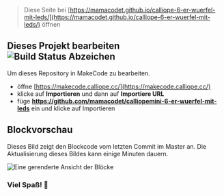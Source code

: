 
> Diese Seite bei [https://mamacodet.github.io/calliope-6-er-wuerfel-mit-leds/](https://mamacodet.github.io/calliope-6-er-wuerfel-mit-leds/) öffnen

## Dieses Projekt bearbeiten ![Build Status Abzeichen](https://github.com/mamacodet/calliope-6-er-wuerfel-mit-leds/workflows/MakeCode/badge.svg)

Um dieses Repository in MakeCode zu bearbeiten.

* öffne [https://makecode.calliope.cc/](https://makecode.calliope.cc/)
* klicke auf **Importieren** und dann auf **Importiere URL**
* füge **https://github.com/mamacodet/calliopemini-6-er-wuerfel-mit-leds** ein und klicke auf Importieren

## Blockvorschau

Dieses Bild zeigt den Blockcode vom letzten Commit im Master an.
Die Aktualisierung dieses Bildes kann einige Minuten dauern.

![Eine gerenderte Ansicht der Blöcke](https://github.com/mamacodet/calliopemini-6-er-wuerfel-mit-leds/raw/master/CalliopeMini6erWuerfel.png)

### Viel Spaß! 🙂
